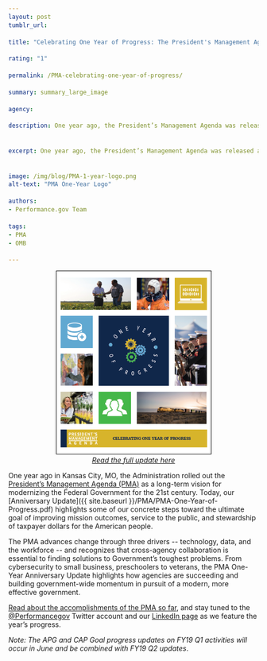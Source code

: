 ```yaml
---
layout: post
tumblr_url:

title: "Celebrating One Year of Progress: The President's Management Agenda Anniversary Report"

rating: "1"

permalink: /PMA-celebrating-one-year-of-progress/

summary: summary_large_image

agency:

description: One year ago, the President’s Management Agenda was released as a long-term vision for modernizing the Federal government.


excerpt: One year ago, the President’s Management Agenda was released as a long-term vision for modernizing the Federal government.


image: /img/blog/PMA-1-year-logo.png
alt-text: "PMA One-Year Logo"

authors:
- Performance.gov Team

tags:
- PMA
- OMB

---
```

<center><a href="{{ site.baseurl }}/PMA/PMA-One-Year-of-Progress.pdf"><img style="width:311px;border:1px solid black" src="../img/PMA/1-year-cover.PNG"></a><br>
<em><a href="{{ site.baseurl }}/PMA/PMA-One-Year-of-Progress.pdf">Read the full update here</a></em></center>

One year ago in Kansas City, MO, the Administration rolled out the [President’s Management Agenda (PMA)](https://www.performance.gov/PMA/PMA.html) as a long-term vision for modernizing the Federal Government for the 21st century. Today, our [Anniversary Update]({{ site.baseurl }}/PMA/PMA-One-Year-of-Progress.pdf) highlights some of our concrete steps toward the ultimate goal of improving mission outcomes, service to the public, and stewardship of taxpayer dollars for the American people.

The PMA advances change through three drivers -- technology, data, and the workforce -- and recognizes that cross-agency collaboration is essential to finding solutions to Government’s toughest problems. From cybersecurity to small business, preschoolers to veterans, the PMA One-Year Anniversary Update highlights how agencies are succeeding and building government-wide momentum in pursuit of a modern, more effective government.

[Read about the accomplishments of the PMA so far](https://www.performance.gov/PMA/PMA.html), and stay tuned to the [@Performancegov](https://twitter.com/PerformanceGov) Twitter account and our [LinkedIn page](https://www.linkedin.com/company/35429296/admin/) as we feature the year’s progress.

*Note: The APG and CAP Goal progress updates on FY19 Q1 activities will occur in June and be combined with FY19 Q2 updates*.
